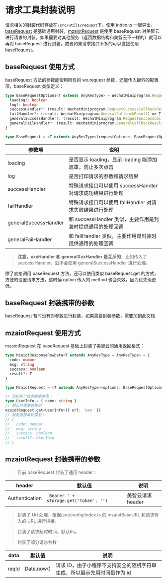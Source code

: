 # 请求工具封装说明

请求相关的封装代码存放在`/src/utils/request`下，使用 index.ts 一起导出，[baseRequest](../src/utils/request/baseRequest.ts) 是基础通用封装，[mzaiotRequest](../src/utils/request/mzaiotRequest.ts) 是使用 baseRequest 对美智云进行请求的封装。如果需要对其他服务（返回数据结构和美智云不一样的）就可以再对 baseRequest 进行封装，或者如果请求接口不多的可以直接使用 baseRequest。

## baseRequest 使用方式

baseRequest 方法的参数能使用所有的 wx.request 参数，还能传入额外的配置项，baseRequest 类型定义：

```ts
type BaseRequestOptions<T extends AnyResType> = WechatMiniprogram.RequestOption<T> & {
  loading?: boolean
  log?: boolean
  successHandler?: (result: WechatMiniprogram.RequestSuccessCallbackResult<T>) => T
  failHandler?: (result: WechatMiniprogram.GeneralCallbackResult) => T
  generalSuccessHandler?: (result: WechatMiniprogram.RequestSuccessCallbackResult<T>) => T
  generalFailHandler?: (result: WechatMiniprogram.GeneralCallbackResult) => T
}

type BaseRequest = <T extends AnyResType>(requestOptions: BaseRequestOptions<T>) => Promise<T>
```

| 参数项                | 说明                                                       |
| --------------------- | ---------------------------------------------------------- |
| loading               | 是否显示 loading，显示 loading 能添加遮罩，防止多次点击    |
| log                   | 是否打印请求的参数和请求结果                               |
| successHandler        | 特殊请求接口可以使用 successHandler 对请求成功结果进行处理 |
| failHandler           | 特殊请求接口可以使用 failHandler 对请求失败结果进行处理    |
| generalSuccessHandler | 和 successHandler 类似，主要作用是封装时提供通用的处理回调 |
| generalFailHandler    | 和 failHandler 类似，主要作用是封装时提供通用的处理回调    |

> **注意，xxxHandler 和 generalXxxHandler 是互斥的**，比如传入了 successHandler，就不会使用 generalSuccessHandler 进行处理。

除了直接调用 baseRequest 方法，还可以使用类似 baseRequest.get 的方式，方便的设置请求方法，这时候 option 传入的 method 也会失效，因为优先级更低。

## baseRequest 封装携带的参数

baseRequest 暂时没有对参数进行封装，如果需要封装参数，需要加到此文档

## mzaiotRequest 使用方式

mzaiotRequest 在 baseRequest 基础上封装了美智云的通用返回格式：

```ts
type MzaiotResponseRowData<T extends AnyResType = AnyResType> = {
  code: number
  msg: string
  success: boolean
  result?: T
}

type MzaiotRequest = <T extends AnyResType>(options: BaseRequestOptions<T>) => Promise<MzaiotResponseRowData<T>>

// 比如有个业务数据类型：
type UserInfo = { name: string }
// 那么只需要这样用
mzaiotRequest.get<UserInfo>({ url: 'xxx' })
// 就能直接拿到类型：
// {
//   code: number
//   msg: string
//   success: boolean
//   result?: UserInfo
// }
```

## mzaiotRequest 封装携带的参数

> 目前 baseRequest 封装了通用 header：

| header | 默认值 | 说明 |
| - | - | - |
| Authentication | `'Bearer ' + storage.get('token', '')` | 美智云请求 header |

> 封装了 Url 处理，根据/src/config/index.ts 的 mzaiotBaseURL 和请求传入的 URL 进行拼接。

> 封装了请求超时时间，默认6s。

> 封装了部分请求参数

| data | 默认值 | 说明 |
| - | - | - |
| reqId | Date.now() | 请求 ID，由于小程序不支持安全的随机字符串生成，所以展示先用时间戳作为 id |
